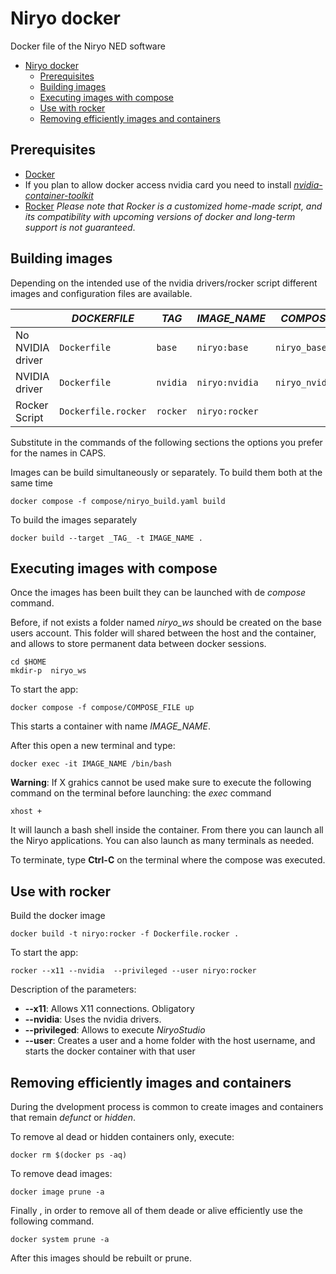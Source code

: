 # Niryo docker
Docker file of the Niryo NED software

- [Niryo docker](#niryo-docker)
  - [Prerequisites](#prerequisites)
  - [Building images](#building-images)
  - [Executing images with compose](#executing-images-with-compose)
  - [Use with rocker](#use-with-rocker)
  - [Removing efficiently images and containers](#removing-efficiently-images-and-containers)


## Prerequisites
- [Docker](https://docs.docker.com/engine/install/ubuntu/)
- If you plan to allow docker access nvidia card you need to install [_nvidia-container-toolkit_](https://docs.nvidia.com/datacenter/cloud-native/container-toolkit/latest/install-guide.html)
- [Rocker](https://github.com/osrf/rocker) _Please note that Rocker is a customized home-made script, and its compatibility with upcoming versions of docker and long-term support is not guaranteed_.

## Building images

Depending on the intended use of the nvidia drivers/rocker script different images and configuration files are available.

| | _DOCKERFILE_ | _TAG_ | _IMAGE_NAME_ | _COMPOSE_FILE_ |
| --- | --- | --- | --- | --- | 
| No NVIDIA driver | `Dockerfile` | `base` | `niryo:base`|  `niryo_base.yaml` |
| NVIDIA driver | `Dockerfile` | `nvidia` | `niryo:nvidia` | `niryo_nvidia.yaml` |
| Rocker Script | `Dockerfile.rocker`| `rocker` | `niryo:rocker`

Substitute in the commands of the following sections the options you prefer for the names in CAPS.

Images can be build simultaneously or separately. To build them both at the same time 
```
docker compose -f compose/niryo_build.yaml build
```
To build the images separately 

```
docker build --target _TAG_ -t IMAGE_NAME .
```

## Executing images with compose
Once the images has been built they can be launched with de _compose_ command.

Before, if not exists a folder named _niryo_ws_ should be created on the base users account. This folder will shared between the host and the container, and allows to store permanent data between docker sessions.

```
cd $HOME
mkdir-p  niryo_ws
```

To start the app:
```
docker compose -f compose/COMPOSE_FILE up
```
This starts a container with name _IMAGE_NAME_. 

After this open a new terminal and type: 
```
docker exec -it IMAGE_NAME /bin/bash
```

__Warning__: If X grahics cannot be used make sure to execute the following command on the terminal before launching: the _exec_ command

```
xhost +
``` 

It will launch  a bash shell inside the container. From there you can launch all the Niryo applications. You can also launch as many terminals as needed. 

To terminate, type **Ctrl-C** on the terminal where the compose was executed. 

## Use with rocker
 Build the docker image
```
docker build -t niryo:rocker -f Dockerfile.rocker .
```
To start the app:
```
rocker --x11 --nvidia  --privileged --user niryo:rocker
```
Description of the parameters: 
* **--x11**: Allows X11 connections. Obligatory
* **--nvidia**: Uses the nvidia drivers.
* **--privileged**: Allows to execute _NiryoStudio_
* **--user**: Creates a user and a home folder with the host username, and starts the docker container with that user

## Removing efficiently images and containers
During the dvelopment process is common to create images and containers that remain _defunct_ or _hidden_. 

To remove al dead or hidden containers only, execute:

```
docker rm $(docker ps -aq)
```

To remove dead images: 
```
docker image prune -a
``` 


Finally , in order to remove all of them deade or alive efficiently use the following command.

```
docker system prune -a
```

After this images should be rebuilt or prune. 

